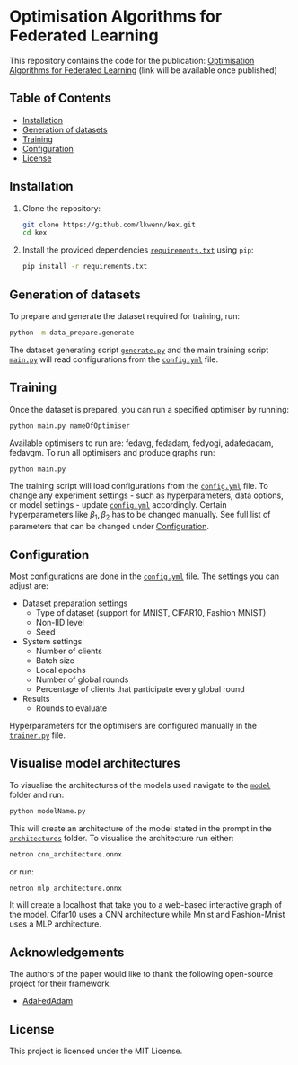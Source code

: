# Optimisation Algorithms for Federated Learning

This repository contains the code for the publication: [Optimisation Algorithms for Federated Learning](url) (link will be available once published)
 
## Table of Contents
- [Installation](#installation)
- [Generation of datasets](#generation-of-datasets)
- [Training](#training)
- [Configuration](#configuration)
- [License](#license)

## Installation

1. Clone the repository:

   ```bash
   git clone https://github.com/lkwenn/kex.git
   cd kex
   ```

2. Install the provided dependencies [`requirements.txt`](requirements.txt) using `pip`:

   ```bash
   pip install -r requirements.txt
   ```
## Generation of datasets

To prepare and generate the dataset required for training, run:

```bash
python -m data_prepare.generate
```

The dataset generating script [`generate.py`](data_prepare/generate.py) and the main training script [`main.py`](main.py) will read configurations from the [`config.yml`](config.yml) file. 

## Training

Once the dataset is prepared, you can run a specified optimiser by running:
```bash
python main.py nameOfOptimiser
```
Available optimisers to run are: fedavg, fedadam, fedyogi, adafedadam, fedavgm. To run all optimisers and produce graphs run:
```bash
python main.py
```
The training script will load configurations from the [`config.yml`](config.yml) file. To change any experiment settings - such as hyperparameters, data options, or model settings - update [`config.yml`](config.yml) accordingly. Certain hyperparameters like $\beta_1, \beta_2$ has to be changed manually. See full list of parameters that can be changed under [Configuration](#configuration).

## Configuration

Most configurations are done in the [`config.yml`](config.yml) file. The settings you can adjust are:
- Dataset preparation settings
  - Type of dataset (support for MNIST, CIFAR10, Fashion MNIST)
  - Non-IID level
  - Seed
- System settings
  - Number of clients
  - Batch size
  - Local epochs
  - Number of global rounds
  - Percentage of clients that participate every global round
- Results
  - Rounds to evaluate

Hyperparameters for the optimisers are configured manually in the [`trainer.py`](component/trainer.py) file. 

## Visualise model architectures
To visualise the architectures of the models used navigate to the [`model`](model) folder and run:
```bash
python modelName.py
```
This will create an architecture of the model stated in the prompt in the [`architectures`](model/architectures) folder. To visualise the architecture run either:
```bash
netron cnn_architecture.onnx
```
or run:
```bash
netron mlp_architecture.onnx
```
It will create a localhost that take you to a web-based interactive graph of the model. Cifar10 uses a CNN architecture while Mnist and Fashion-Mnist uses a MLP architecture. 

## Acknowledgements
The authors of the paper would like to thank the following open-source project for their framework:
- [AdaFedAdam](https://github.com/li-ju666/adafedadam/tree/main)

## License
This project is licensed under the MIT License.